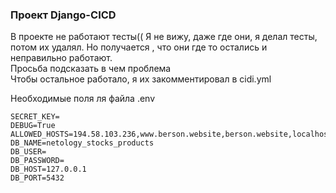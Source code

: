 ### Проект  Django-CICD
В проекте не работают тесты(( 
Я не вижу, даже где они, я делал тесты, потом их удалял. Но получается , что они где то остались
и неправильно работают.  
Просьба подсказать в чем проблема   
Чтобы остальное работало, я их закомментировал в cidi.yml



Необходимые поля ля файла .env
```
SECRET_KEY=
DEBUG=True
ALLOWED_HOSTS=194.58.103.236,www.berson.website,berson.website,localhost,127.0.0.1
DB_NAME=netology_stocks_products
DB_USER=
DB_PASSWORD=
DB_HOST=127.0.0.1
DB_PORT=5432
```